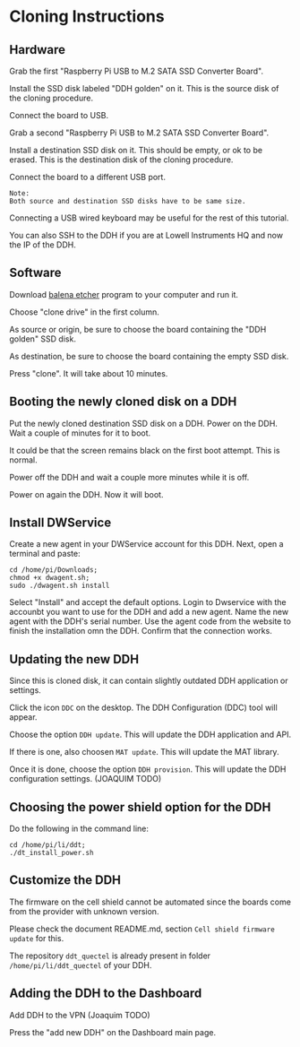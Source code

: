 # Cloning Instructions

## Hardware

Grab the first "Raspberry Pi USB to M.2 SATA SSD Converter Board".

Install the SSD disk labeled "DDH golden" on it. This is the source disk of the cloning procedure.

Connect the board to USB.

Grab a second "Raspberry Pi USB to M.2 SATA SSD Converter Board".

Install a destination SSD disk on it. This should be empty, or ok to be erased. This is the destination disk of the cloning procedure.

Connect the board to a different USB port.

    Note:
    Both source and destination SSD disks have to be same size.

Connecting a USB wired keyboard may be useful for the rest of this tutorial.

You can also SSH to the DDH if you are at Lowell Instruments HQ and now the IP of the DDH.


## Software 

Download [balena etcher](https://etcher.balena.io/) program to your computer and run it.

Choose "clone drive" in the first column.

As source or origin, be sure to choose the board containing the "DDH golden" SSD disk.

As destination, be sure to choose the board containing the empty SSD disk.

Press "clone". It will take about 10 minutes.


## Booting the newly cloned disk on a DDH

Put the newly cloned destination SSD disk on a DDH. Power on the DDH. Wait a couple of minutes for it to boot.

It could be that the screen remains black on the first boot attempt. This is normal.

Power off the DDH and wait a couple more minutes while it is off.

Power on again the DDH. Now it will boot.


## Install DWService

Create a new agent in your DWService account for this DDH. Next, open a terminal and paste:

```console
cd /home/pi/Downloads;
chmod +x dwagent.sh;
sudo ./dwagent.sh install
```

Select "Install" and accept the default options.
Login to Dwservice with the accounbt you want to use for the DDH and add a new agent.
Name the new agent with the DDH's serial number.
Use the agent code from the website to finish the installation omn the DDH.
Confirm that the connection works.

## Updating the new DDH

Since this is cloned disk, it can contain slightly outdated DDH application or settings.

Click the icon ``DDC`` on the desktop. The DDH Configuration (DDC) tool will appear.

Choose the option ``DDH update``. This will update the DDH application and API.

If there is one, also choosen ``MAT update``. This will update the MAT library.

Once it is done, choose the option ``DDH provision``. This will update the DDH configuration settings. (JOAQUIM TODO)

## Choosing the power shield option for the DDH

Do the following in the command line:

```console
cd /home/pi/li/ddt;
./dt_install_power.sh
```

## Customize the DDH

The firmware on the cell shield cannot be automated since the boards come from the provider with unknown version.

Please check the document README.md, section ``Cell shield firmware update`` for this.

The repository ``ddt_quectel`` is already present in folder ``/home/pi/li/ddt_quectel`` of your DDH.


## Adding the DDH to the Dashboard

Add DDH to the VPN (Joaquim TODO)

Press the "add new DDH" on the Dashboard main page.

